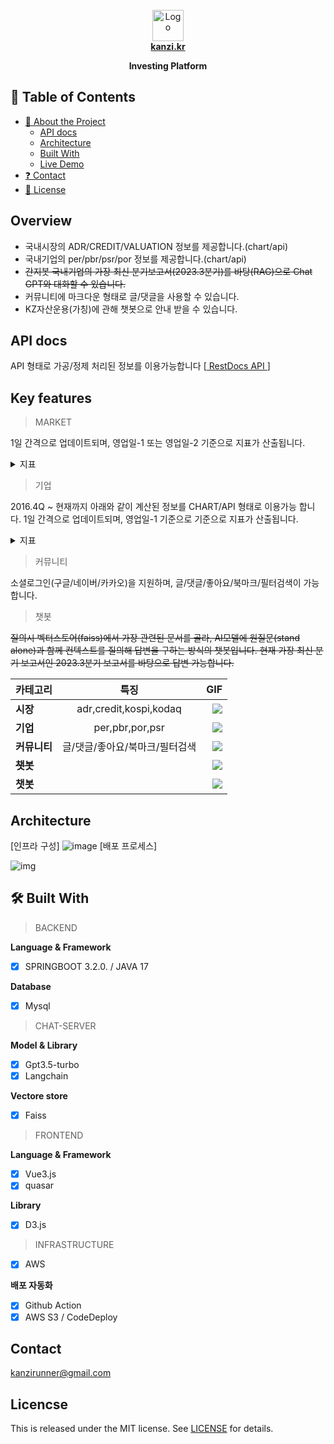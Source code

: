<!-- PROJECT LOGO -->
<br />
<div align="center">

  <a href="https://kanzi.kr" target="_blank">
    <img src="https://github.com/forthezorba/resume/assets/59009409/1256f0a1-9c9e-4ccc-9eaf-1176f0cc113a" alt="Logo" width="50" height="50">
  </a>
  <div>
      <a href="https://kanzi.kr" target="_blank">
        <b>kanzi.kr</b>
      </a>
  </div>

**Investing Platform**

</div>

## 📗 Table of Contents

-   [📖 About the Project](#about-project)
    -   [API docs](#docs)
    -   [Architecture](#architecture)
    -   [Built With](#built-with)
    -   [Live Demo](#live-demo)
-   [❓ Contact](#contact)
-   [📝 License](#license)

<!-- ABOUT THE PROJECT -->

## Overview <a name="about-project"></a>

-   국내시장의 ADR/CREDIT/VALUATION 정보를 제공합니다.(chart/api)
-   국내기업의 per/pbr/psr/por 정보를 제공합니다.(chart/api)
-   ~~간지봇 국내기업의 가장 최신 분기보고서(2023.3분기)를 바탕(RAG)으로 Chat GPT와 대화할 수 있습니다.~~
-   커뮤니티에 마크다운 형태로 글/댓글을 사용할 수 있습니다.
-   KZ자산운용(가칭)에 관해 챗봇으로 안내 받을 수 있습니다.


## API docs <a name="docs"></a>

API 형태로 가공/정제 처리된 정보를 이용가능합니다 [<a href="https://kanzi.kr/docs/index.html" target="_blank"> RestDocs API </a>]

## Key features <a name="features"></a>

> MARKET

1일 간격으로 업데이트되며, 영업일-1 또는 영업일-2 기준으로 지표가 산출됩니다.

<details>
    <summary>지표</summary>
    <ul>
        <li>ADR : 20일간 누적 상승종목수/하락종목수</li>
        <li>CREDIT: 금융투자협회의 신용잔고 정보</li>
        <li>KOSPI/KODAQ: 한국거래소 코스피/코스닥 PER/PBR/DY 정보</li>
    </ul>
</details>
<p>

> 기업

2016.4Q ~ 현재까지 아래와 같이 계산된 정보를 CHART/API 형태로 이용가능 합니다.
1일 간격으로 업데이트되며, 영업일-1 기준으로 기준으로 지표가 산출됩니다.

<details>
    <summary>지표</summary>
    <ul>
        <li>per/eps : 주당가격(price) 을 eps(주당순이익) 으로 나눈 값. 또는 기업 시가총액/한해순이익</li>
        <li>pbr/bps: 주당가격(price)을 bps(주당순자산) 으로 나눈 값. 또는 기업 시가총액/순자산</li>
        <li>por/ops: 주당가격(price)을 ops(주당영업이익) 으로 나눈 값. 또는 기업 시가총액/영업이익</li>
        <li>psr/sps: 주당가격(price)을 sps(주당매출액) 으로 나눈 값. 또는 기업 시가총액/매출액</li>
    </ul>
</details>
<p>

> 커뮤니티

소셜로그인(구글/네이버/카카오)을 지원하며, 글/댓글/좋아요/북마크/필터검색이 가능합니다.

> 챗봇

~~질의시 벡터스토어(faiss)에서 가장 관련된 문서를 골라, AI모델에 원질문(stand alone)과 함께 컨텍스트를 질의해 답변을 구하는 방식의 챗봇입니다.
현재 가장 최신 분기 보고서인 2023.3분기 보고서를 바탕으로 답변 가능합니다.~~

| 카테고리       |                 특징                  |                                                                                                     GIF |
|:-----------|:-----------------------------------:|--------------------------------------------------------------------------------------------------------:|
| **시장**     |       adr,credit,kospi,kodaq        | <img src="https://github.com/forthezorba/resume/assets/59009409/2d40dd74-80d2-48d8-b8d8-f11d1a59b5d2" > |
| **기업**     |           per,pbr,por,psr           | <img src="https://github.com/forthezorba/resume/assets/59009409/55ebed39-e324-4368-9b82-c43f58163539" > |
| **커뮤니티**   |          글/댓글/좋아요/북마크/필터검색          | <img src="https://github.com/forthezorba/resume/assets/59009409/088b6cca-c3bd-4baf-a4e1-1fbc689df95d" > |
| **~~챗봇~~** |                                     | <img src="https://github.com/forthezorba/resume/assets/59009409/b57ae49f-1fb6-4b06-bac1-0cc6ba6f6183" > |
| **챗봇** |            |<img src="https://github.com/forthezorba/boiler_plate/assets/59009409/283d02cf-e034-466f-8942-361efa85e52b"> |

## Architecture <a name="architecture"></a>

[인프라 구성]
![image](https://github.com/forthezorba/resume/assets/59009409/c0d1456f-f0ab-46d0-a002-a0d32b6d263c)
[배포 프로세스]

![img](https://github.com/forthezorba/resume/assets/59009409/5e6d9dad-ca49-4c3a-87e9-2665fcb6c130)


## 🛠 Built With <a name="built-with"></a>

> BACKEND

**Language & Framework**

-   [x] SPRINGBOOT 3.2.0. / JAVA 17

**Database**

-   [x] Mysql

> CHAT-SERVER

**Model & Library**

-   [x] Gpt3.5-turbo
-   [x] Langchain

**Vectore store**

-   [x] Faiss

> FRONTEND

**Language & Framework**

-   [x] Vue3.js
-   [x] quasar

**Library**

-   [x] D3.js

> INFRASTRUCTURE

-   [x] AWS

**배포 자동화**

-   [x] Github Action
-   [x] AWS S3 / CodeDeploy

## Contact <a name="contact"></a>

kanzirunner@gmail.com

## Licencse <a name="license"></a>

This is released under the MIT license. See [LICENSE](https://choosealicense.com/licenses/mit/) for details.
